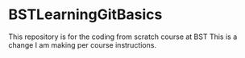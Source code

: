 # BSTLearningGitBasics
This repository is for the coding from scratch course at BST
This is a change I am making per course instructions.